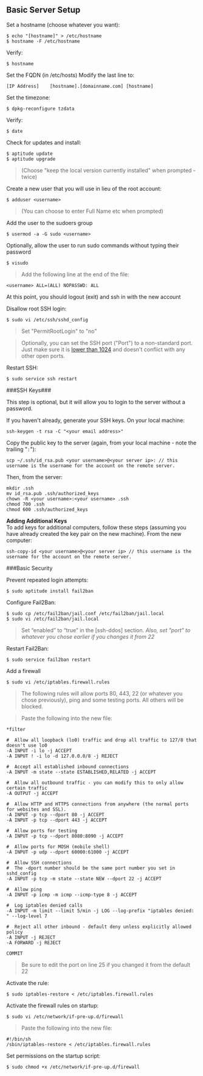 ## Basic Server Setup ##

Set a hostname (choose whatever you want):

    $ echo "[hostname]" > /etc/hostname
    $ hostname -F /etc/hostname

Verify:

    $ hostname

Set the FQDN (in /etc/hosts)
Modify the last line to:

    [IP Address]    [hostname].[domainname.com] [hostname]

Set the timezone:

    $ dpkg-reconfigure tzdata

Verify:

    $ date

Check for updates and install:

    $ aptitude update
    $ aptitude upgrade

> (Choose "keep the local version currently installed" when prompted - twice)

Create a new user that you will use in lieu of the root account:

    $ adduser <username>

> (You can choose to enter Full Name etc when prompted)

Add the user to the sudoers group

    $ usermod -a -G sudo <username>

Optionally, allow the user to run sudo commands without typing their password

    $ visudo

> Add the following line at the end of the file:

    <username> ALL=(ALL) NOPASSWD: ALL

At this point, you should logout (exit) and ssh in with the new account

Disallow root SSH login:

    $ sudo vi /etc/ssh/sshd_config

> Set "PermitRootLogin" to "no"

> Optionally, you can set the SSH port ("Port") to a non-standard port. Just
> make sure it is [lower than 1024](http://unix.stackexchange.com/questions/16564/why-are-the-first-1024-ports-restricted-to-the-root-user-only)
> and doesn't conflict with any other open ports.

Restart SSH:

    $ sudo service ssh restart

###SSH Keys###

This step is optional, but it will allow you to login to the server without a password.

If you haven't already, generate your SSH keys. On your local machine:

    ssh-keygen -t rsa -C "<your email address>"

Copy the public key to the server (again, from your local machine - note the trailing "`:`"):

    scp ~/.ssh/id_rsa.pub <your username>@<your server ip>: // this username is the username for the account on the remote server.

Then, from the server:

    mkdir .ssh
    mv id_rsa.pub .ssh/authorized_keys
    chown -R <your username>:<your username> .ssh
    chmod 700 .ssh
    chmod 600 .ssh/authorized_keys

**Adding Additional Keys**  
To add keys for additional computers, follow these steps (assuming you have already created the key pair on the new machine). From the new computer:

    ssh-copy-id <your username>@<your server ip> // this username is the username for the account on the remote server.




###Basic Security

Prevent repeated login attempts:

    $ sudo aptitude install fail2ban

Configure Fail2Ban:

    $ sudo cp /etc/fail2ban/jail.conf /etc/fail2ban/jail.local
    $ sudo vi /etc/fail2ban/jail.local

> Set “enabled” to “true” in the [ssh-ddos] section.
> *Also, set "port" to whatever you chose earlier if you changes it from 22*

Restart Fail2Ban:

    $ sudo service fail2ban restart

Add a firewall

    $ sudo vi /etc/iptables.firewall.rules

> The following rules will allow ports 80, 443, 22 (or whatever you chose
> previously), ping and some testing ports. All others will be blocked.

> Paste the following into the new file:

    *filter

    #  Allow all loopback (lo0) traffic and drop all traffic to 127/8 that doesn't use lo0
    -A INPUT -i lo -j ACCEPT
    -A INPUT ! -i lo -d 127.0.0.0/8 -j REJECT

    #  Accept all established inbound connections
    -A INPUT -m state --state ESTABLISHED,RELATED -j ACCEPT

    #  Allow all outbound traffic - you can modify this to only allow certain traffic
    -A OUTPUT -j ACCEPT

    #  Allow HTTP and HTTPS connections from anywhere (the normal ports for websites and SSL).
    -A INPUT -p tcp --dport 80 -j ACCEPT
    -A INPUT -p tcp --dport 443 -j ACCEPT

    #  Allow ports for testing
    -A INPUT -p tcp --dport 8080:8090 -j ACCEPT

    #  Allow ports for MOSH (mobile shell)
    -A INPUT -p udp --dport 60000:61000 -j ACCEPT

    #  Allow SSH connections
    #  The -dport number should be the same port number you set in sshd_config
    -A INPUT -p tcp -m state --state NEW --dport 22 -j ACCEPT

    #  Allow ping
    -A INPUT -p icmp -m icmp --icmp-type 8 -j ACCEPT

    #  Log iptables denied calls
    -A INPUT -m limit --limit 5/min -j LOG --log-prefix "iptables denied: " --log-level 7

    #  Reject all other inbound - default deny unless explicitly allowed policy
    -A INPUT -j REJECT
    -A FORWARD -j REJECT

    COMMIT

> Be sure to edit the port on line 25 if you changed it from the default 22

Activate the rule:

    $ sudo iptables-restore < /etc/iptables.firewall.rules

Activate the firewall rules on startup:

    $ sudo vi /etc/network/if-pre-up.d/firewall

> Paste the following into the new file:
    
    #!/bin/sh
    /sbin/iptables-restore < /etc/iptables.firewall.rules

Set permissions on the startup script:

    $ sudo chmod +x /etc/network/if-pre-up.d/firewall
